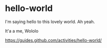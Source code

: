 # hello-world
I'm saying hello to this lovely world. Ah yeah.

It'a a me, Wololo

https://guides.github.com/activities/hello-world/
